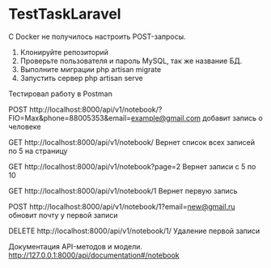 # TestTaskLaravel

С Docker не получилось настроить POST-запросы.

1. Клонируйте репозиторий
2. Проверьте пользователя и пароль MySQL, так же название БД.
3. Выполните миграции php artisan migrate
4. Запустить сервер php artisan serve

Тестировал работу в Postman

POST http://localhost:8000/api/v1/notebook/?FIO=Max&phone=88005353&email=example@gmail.com добавит запись о человеке

GET http://localhost:8000/api/v1/notebook/ Вернет список всех записей по 5 на страницу

GET http://localhost:8000/api/v1/notebook?page=2 Вернет записи с 5 по 10

GET http://localhost:8000/api/v1/notebook/1 Вернет первую запись

POST http://localhost:8000/api/v1/notebook/1?email=new@gmail.ru обновит почту у первой записи

DELETE http://localhost:8000/api/v1/notebook/1/ Удаление первой записи

Документация API-методов и модели.
http://127.0.0.1:8000/api/documentation#/notebook